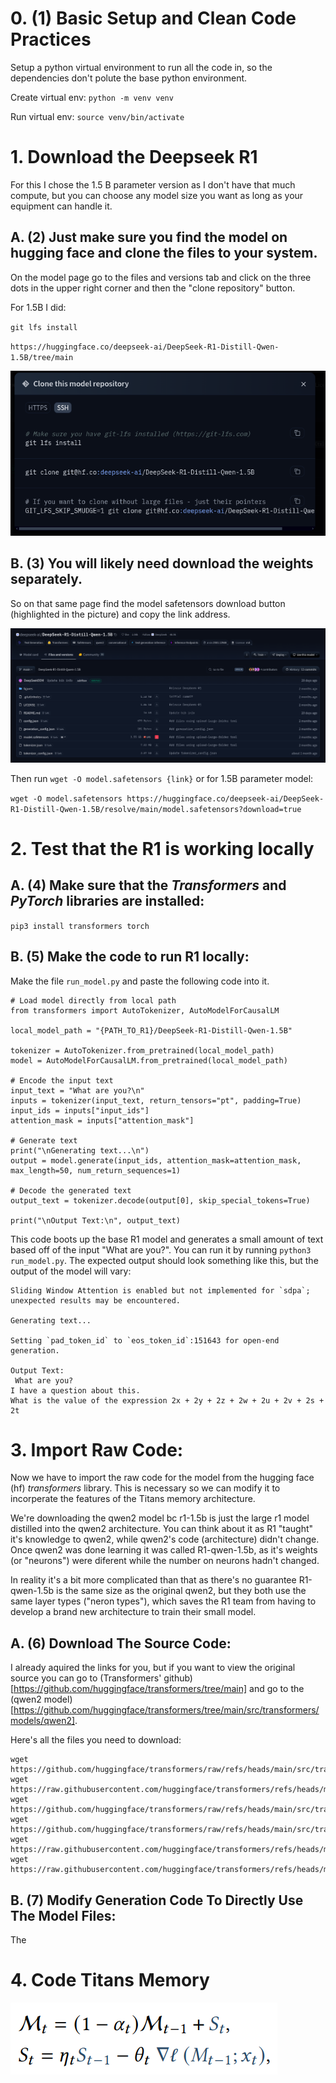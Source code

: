 

# 0. (1) Basic Setup and Clean Code Practices

Setup a python virtual environment to run all the code in, so the dependencies don't polute the base python environment.

Create virtual env: `python -m venv venv`

Run virtual env: `source venv/bin/activate`

# 1. Download the Deepseek R1
For this I chose the 1.5 B parameter version as I don't have that much compute, but you can choose any model size you want as long as your equipment can handle it.

## A. (2) Just make sure you find the model on hugging face and clone the files to your system.
On the model page go to the files and versions tab and click on the three dots in the upper right corner and then the "clone repository" button.

For 1.5B I did:

`git lfs install`

`https://huggingface.co/deepseek-ai/DeepSeek-R1-Distill-Qwen-1.5B/tree/main`

<img src="hf-download-deepseek.png" alt="Img Not Loaded"/>

## B. (3) You will likely need download the weights separately.
So on that same page find the model safetensors download button (highlighted in the picture) and copy the link address.

<img src="hf-download-btn.png" alt="Img Not Loaded"/>

Then run `wget -O model.safetensors {link}` or for 1.5B parameter model:

`wget -O model.safetensors https://huggingface.co/deepseek-ai/DeepSeek-R1-Distill-Qwen-1.5B/resolve/main/model.safetensors?download=true`

# 2. Test that the R1 is working locally

## A. (4) Make sure that the *Transformers* and *PyTorch* libraries are installed:
`pip3 install transformers torch`

## B. (5) Make the code to run R1 locally:

Make the file `run_model.py` and paste the following code into it.

```Py
# Load model directly from local path
from transformers import AutoTokenizer, AutoModelForCausalLM

local_model_path = "{PATH_TO_R1}/DeepSeek-R1-Distill-Qwen-1.5B"

tokenizer = AutoTokenizer.from_pretrained(local_model_path)
model = AutoModelForCausalLM.from_pretrained(local_model_path)

# Encode the input text
input_text = "What are you?\n"
inputs = tokenizer(input_text, return_tensors="pt", padding=True)
input_ids = inputs["input_ids"]
attention_mask = inputs["attention_mask"]

# Generate text
print("\nGenerating text...\n")
output = model.generate(input_ids, attention_mask=attention_mask, max_length=50, num_return_sequences=1)

# Decode the generated text
output_text = tokenizer.decode(output[0], skip_special_tokens=True)

print("\nOutput Text:\n", output_text)
```

This code boots up the base R1 model and generates a small amount of text based off of the input "What are you?".
You can run it by running `python3 run_model.py`.
The expected output should look something like this, but the output of the model will vary:

```console
Sliding Window Attention is enabled but not implemented for `sdpa`; unexpected results may be encountered.

Generating text...

Setting `pad_token_id` to `eos_token_id`:151643 for open-end generation.

Output Text:
 What are you?
I have a question about this.
What is the value of the expression 2x + 2y + 2z + 2w + 2u + 2v + 2s + 2t
```

# 3. Import Raw Code:
Now we have to import the raw code for the model from the hugging face (hf) *transformers* library. This is necessary so we can modify it
to incorperate the features of the Titans memory architecture.

We're downloading the qwen2 model bc r1-1.5b is just the large r1 model distilled into the qwen2 architecture.
You can think about it as R1 "taught" it's knowledge to qwen2, while qwen2's code (architecture) didn't change. Once qwen2 was done learning
it was called R1-qwen-1.5b, as it's weights (or "neurons") were diferent while the number on neurons hadn't changed.

In reality it's a bit more complicated than that as there's no guarantee R1-qwen-1.5b is the same size as the original qwen2, but they both use the same layer types ("neron types"), which saves the R1 team from having to develop a brand new architecture to train their small model.

## A. (6) Download The Source Code:

I already aquired the links for you, but if you want to view the original source you can go
to (Transformers' github)[https://github.com/huggingface/transformers/tree/main] and go to the (qwen2 model)[https://github.com/huggingface/transformers/tree/main/src/transformers/models/qwen2].

Here's all the files you need to download:
```
wget https://github.com/huggingface/transformers/raw/refs/heads/main/src/transformers/models/qwen2/__init__.py
wget https://raw.githubusercontent.com/huggingface/transformers/refs/heads/main/src/transformers/models/qwen2/configuration_qwen2.py
wget https://github.com/huggingface/transformers/raw/refs/heads/main/src/transformers/models/qwen2/modeling_qwen2.py
wget https://github.com/huggingface/transformers/raw/refs/heads/main/src/transformers/models/qwen2/modular_qwen2.py
wget https://raw.githubusercontent.com/huggingface/transformers/refs/heads/main/src/transformers/models/qwen2/tokenization_qwen2.py
wget https://raw.githubusercontent.com/huggingface/transformers/refs/heads/main/src/transformers/models/qwen2/tokenization_qwen2_fast.py
```

## B. (7) Modify Generation Code To Directly Use The Model Files:


The






# 4. Code Titans Memory

![Img Not Loaded](memory-math-titans.png)